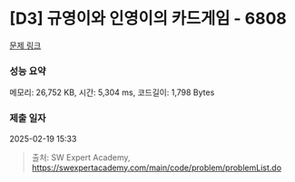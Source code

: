 # [D3] 규영이와 인영이의 카드게임 - 6808 

[문제 링크](https://swexpertacademy.com/main/code/problem/problemDetail.do?contestProbId=AWgv9va6HnkDFAW0) 

### 성능 요약

메모리: 26,752 KB, 시간: 5,304 ms, 코드길이: 1,798 Bytes

### 제출 일자

2025-02-19 15:33



> 출처: SW Expert Academy, https://swexpertacademy.com/main/code/problem/problemList.do